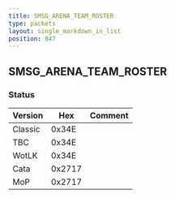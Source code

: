 ```yaml
---
title: SMSG_ARENA_TEAM_ROSTER
type: packets
layout: single_markdown_in_list
position: 847
---
```


## SMSG_ARENA_TEAM_ROSTER

### Status

Version    | Hex        | Comment
---------- | ---------- | ---------- 
Classic    | 0x34E      | 
TBC        | 0x34E      | 
WotLK      | 0x34E      | 
Cata       | 0x2717     | 
MoP        | 0x2717     | 